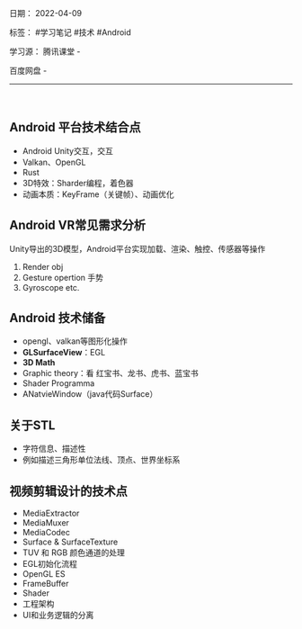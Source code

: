 日期： 2022-04-09

标签： #学习笔记 #技术  #Android 

学习源： 
腾讯课堂 - 

百度网盘 - 

---
<br>

## Android 平台技术结合点
- Android Unity交互，交互
- Valkan、OpenGL
- Rust
- 3D特效：Sharder编程，着色器
- 动画本质：KeyFrame（关键帧）、动画优化


## Android VR常见需求分析
Unity导出的3D模型，Android平台实现加载、渲染、触控、传感器等操作
1. Render obj
2. Gesture opertion 手势
3. Gyroscope etc.


## Android 技术储备
- opengl、valkan等图形化操作
- **GLSurfaceView**：EGL
- **3D Math**
- Graphic theory：看 红宝书、龙书、虎书、蓝宝书
- Shader Programma
- ANatvieWindow（java代码Surface）


## 关于STL
- 字符信息、描述性
- 例如描述三角形单位法线、顶点、世界坐标系


## 视频剪辑设计的技术点
- MediaExtractor
- MediaMuxer
- MediaCodec
- Surface & SurfaceTexture
- TUV 和 RGB 颜色通道的处理
- EGL初始化流程
- OpenGL ES
- FrameBuffer
- Shader
- 工程架构
- UI和业务逻辑的分离

